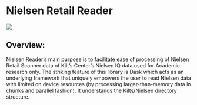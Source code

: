 # Nielsen Retail Reader
<p>
    </a>
    <a href="https://github.com/pratikrelekar/NielsenDSRS/blob/main/LICENSE">
        <img src="https://img.shields.io/badge/License-MIT-purple.svg">
    </a>
</p>


## Overview:

Nielsen Reader’s main purpose is to facilitate ease of processing of Nielsen Retail Scanner data of Kilt’s Center’s Nielsen IQ data used for Academic research only. The striking feature of this library is Dask which acts as an underlying framework that uniquely empowers the user to read Nielsen data with limited on device resources (by processing larger-than-memory data in chunks and parallel fashion). It understands the Kilts/Nielsen directory structure.
